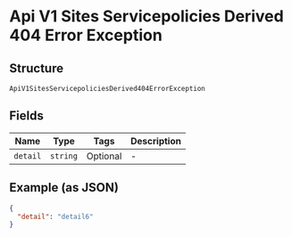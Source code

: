 
# Api V1 Sites Servicepolicies Derived 404 Error Exception

## Structure

`ApiV1SitesServicepoliciesDerived404ErrorException`

## Fields

| Name | Type | Tags | Description |
|  --- | --- | --- | --- |
| `detail` | `string` | Optional | - |

## Example (as JSON)

```json
{
  "detail": "detail6"
}
```

